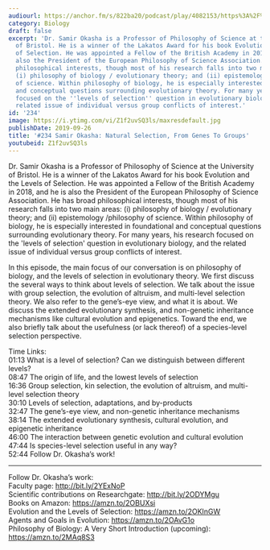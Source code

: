 ```yaml
---
audiourl: https://anchor.fm/s/822ba20/podcast/play/4082153/https%3A%2F%2Fd3ctxlq1ktw2nl.cloudfront.net%2Fproduction%2F2019-7-3%2F20119122-44100-2-38ab9a94b605e.m4a
category: Biology
draft: false
excerpt: 'Dr. Samir Okasha is a Professor of Philosophy of Science at the University
  of Bristol. He is a winner of the Lakatos Award for his book Evolution and the Levels
  of Selection. He was appointed a Fellow of the British Academy in 2018, and he is
  also the President of the European Philosophy of Science Association. He has broad
  philosophical interests, though most of his research falls into two main areas:
  (i) philosophy of biology / evolutionary theory; and (ii) epistemology /philosophy
  of science. Within philosophy of biology, he is especially interested in foundational
  and conceptual questions surrounding evolutionary theory. For many years, his research
  focused on the ''levels of selection'' question in evolutionary biology, and the
  related issue of individual versus group conflicts of interest.'
id: '234'
image: https://i.ytimg.com/vi/Z1f2uvSQ3ls/maxresdefault.jpg
publishDate: 2019-09-26
title: '#234 Samir Okasha: Natural Selection, From Genes To Groups'
youtubeid: Z1f2uvSQ3ls
---
```

<div class="timelinks">

Dr. Samir Okasha is a Professor of Philosophy of Science at the University of Bristol. He is a winner of the Lakatos Award for his book Evolution and the Levels of Selection. He was appointed a Fellow of the British Academy in 2018, and he is also the President of the European Philosophy of Science Association. He has broad philosophical interests, though most of his research falls into two main areas: (i) philosophy of biology / evolutionary theory; and (ii) epistemology /philosophy of science. Within philosophy of biology, he is especially interested in foundational and conceptual questions surrounding evolutionary theory. For many years, his research focused on the 'levels of selection' question in evolutionary biology, and the related issue of individual versus group conflicts of interest.

In this episode, the main focus of our conversation is on philosophy of biology, and the levels of selection in evolutionary theory. We first discuss the several ways to think about levels of selection. We talk about the issue with group selection, the evolution of altruism, and multi-level selection theory. We also refer to the gene’s-eye view, and what it is about. We discuss the extended evolutionary synthesis, and non-genetic inheritance mechanisms like cultural evolution and epigenetics. Toward the end, we also briefly talk about the usefulness (or lack thereof) of a species-level selection perspective. 

Time Links:  
<time>01:13</time> What is a level of selection? Can we distinguish between different levels?  
<time>08:47</time> The origin of life, and the lowest levels of selection  
<time>16:36</time> Group selection, kin selection, the evolution of altruism, and multi-level selection theory  
<time>30:10</time> Levels of selection, adaptations, and by-products                               
<time>32:47</time> The gene’s-eye view, and non-genetic inheritance mechanisms  
<time>38:14</time> The extended evolutionary synthesis, cultural evolution, and epigenetic inheritance  
<time>46:00</time> The interaction between genetic evolution and cultural evolution  
<time>47:44</time> Is species-level selection useful in any way?  
<time>52:44</time> Follow Dr. Okasha’s work!

---

Follow Dr. Okasha’s work:  
Faculty page: http://bit.ly/2YExNoP  
Scientific contributions on Researchgate: http://bit.ly/2ODYMgu  
Books on Amazon: https://amzn.to/2OBUXsi  
Evolution and the Levels of Selection: https://amzn.to/2OKInGW  
Agents and Goals in Evolution: https://amzn.to/2OAvG1o  
Philosophy of Biology: A Very Short Introduction (upcoming): https://amzn.to/2MAq8S3
</div>

